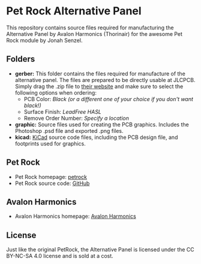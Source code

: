 # Pet Rock Alternative Panel

This repository contains source files required for manufacturing the Alternative Panel by Avalon Harmonics (Thorinair) for the awesome Pet Rock module by Jonah Senzel.

## Folders

* **gerber:** This folder contains the files required for manufacture of the alternative panel. The files are prepared to be directly usable at JLCPCB. Simply drag the .zip file to [their website](https://cart.jlcpcb.com/quote) and make sure to select the following options when ordering:
    - PCB Color: *Black (or a different one of your choice if you don't want black!)*
    - Surface Finish: *LeadFree HASL*
    - Remove Order Number: *Specify a location*
* **graphic:** Source files used for creating the PCB graphics. Includes the Photoshop .psd file and exported .png files.
* **kicad:** [KiCad](https://www.kicad.org/) source code files, including the PCB design file, and footprints used for graphics.

## Pet Rock

* Pet Rock homepage: [petrock](https://petrock.site/)
* Pet Rock source code: [GitHub](https://github.com/jsenzel1/petrock?tab=readme-ov-file)

## Avalon Harmonics

* Avalon Harmonics homepage: [Avalon Harmonics](https://avalon-harmonics.com/)


## License

Just like the original PetRock, the Alternative Panel is licensed under the CC BY-NC-SA 4.0 license and is sold at a cost.